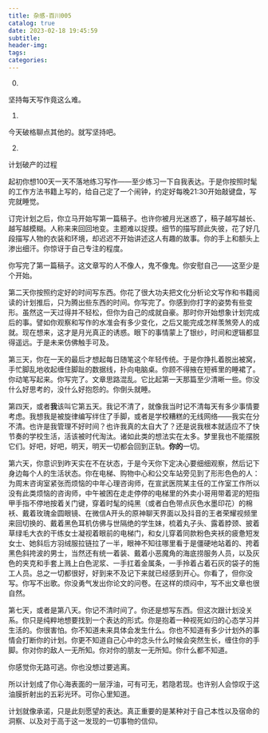 ```yaml
---
title: 杂感-百川005
catalog: true
date: 2023-02-18 19:45:59
subtitle:
header-img:
tags:
categories:
---
```


0. 
坚持每天写作竟这么难。

1. 
今天破格聊点其他的。就写坚持吧。

2. 
计划破产的过程

起初你想100天一天不落地练习写作——至少练习一下自我表达。于是你按照时髦的工作方法书籍上写的，给自己定了一个闹钟，约定好每晚21:30开始敲键盘，写完就睡觉。

订完计划之后，你立马开始写第一篇稿子。也许你被月光迷惑了，稿子越写越长、越写越模糊。人称来来回回地变。主题难以捉摸。细节的描写顾此失彼，花了好几段描写人物的衣装和环境，却迟迟不开始讲述这人有趣的故事。你的手上和额头上渗出细汗。你惊讶于自己专注的程度。

你写完了第一篇稿子。这文章写的人不像人，鬼不像鬼。你安慰自己——这至少是个开始。

第二天你按照约定好的时间写东西。你花了很大功夫把文化分析论文写作和书籍阅读的计划推后，只为腾出些东西的时间。你写完了。你感到你打字的姿势有些变形。虽然这一天过得并不轻松，但你为自己的成就自豪。那时你开始想象计划完成后的事。譬如你观察和写作的水准会有多少变化，之后又能完成怎样羡煞旁人的成就。现在想来，这才是月光真正的诱惑。眼下的事情蒙上了银纱，时间和逻辑都显得遥远。于是未来仿佛触手可及。

第三天，你在一天的最后才想起每日随笔这个年轻传统。于是你挣扎着脱出被窝，手忙脚乱地收起缠住脚趾的数据线，扑向电脑桌。你顾不得掖在短裤里的睡裙了。你动笔写起来。你写完了。文章思路混乱。它比起第一天那篇至少清晰一些。你没什么好思考的，没什么好抱怨的。你倒头就睡。

第四天，或者**我**该叫它第五天。我记不清了，就像我当时记不清每天有多少事情要考虑。我想我是被旋律编写绊住了手脚，或者是学校糟糕的无线网络——我实在分不清。也许是我管理不好时间？也许我真的太自大了？还是说我根本就适应不了快节奏的学校生活，活该被时代淘汰。诸如此类的想法实在太多。梦里我也不能摆脱它们。好吧，好吧，明天，明天一切都会回到正轨。**你的**一切。

第六天，你意识到昨天实在不在状态，于是今天你下定决心要细细观察，然后记下身边每个人的生活状态。你在电梯、购物中心和公交车站旁见到了形形色色的人：为周末咨询室紧张而烦恼的中年心理咨询师，在宣武医院某主任的工作室工作所以没有此类烦恼的咨询师，中午被困在走走停停的电梯里的外卖小哥用带着泥的短指甲手指不停地按着关门键，穿着时髦的纯黑（或者白色带点灰色水墨印花）的棉袄、戴着玫瑰金圆眼镜、在微信A开头的原神聊天界面以及抖音的王者荣耀视频里来回切换的、戴着黑色耳机仿佛与世隔绝的学生妹，梳着丸子头、露着脖颈、披着草绿毛大衣的干练女士凝视着眼前的电梯门，和女儿穿着同款粉色夹袄的疲惫短发女士、她斜后方羽绒服拉链拉了一半，眼神不知往哪里看于是僵硬地站着的、挎着黑色斜挎波的男士，当然还有统一着装、戴着小恶魔角的海底捞服务人员，以及灰色的夹克和手套上溅上白色泥浆、一手扛着金属条，一手拎着占着石灰的袋子的施工人员。总之一切都很好，好到来不及记下来就已经感到开心。你看了，但你没写。你写不出歌。你没勇气发出你论文的问卷。在这样的烦闷中，写不出文章也很自然。

第七天，或者是第八天。你记不清时间了。你还是想写东西。但这次跟计划没关系。你只是纯粹地想要找到一个表达的形式。你是抱着一种视死如归的心态学习并生活的。你很害怕。你不知道未来具体会发生什么。你也不知道有多少计划外的事情会打断你的计划。你更不知道自己心中的念头什么时候会突然生长，缠住你的手脚。你对你的敌人一无所知。你对你的朋友一无所知。你什么都不知道。

你感觉你无路可逃。你也没想过要逃离。

所以计划成了你心海表面的一层浮油，可有可无，若隐若现。也许别人会惊叹于这油膜折射出的五彩光环。可你心里知道。

计划就像承诺，只是此刻愿望的表达。真正重要的是某种对于自己本性以及宿命的洞察、以及对于高于这一发现的一切事物的信仰。

